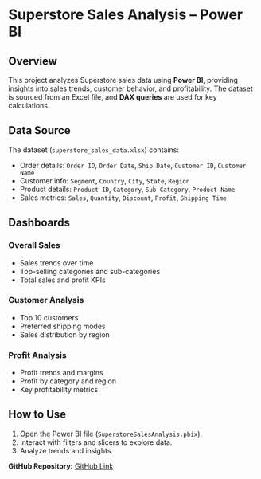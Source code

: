 # Superstore Sales Analysis – Power BI  

## Overview  
This project analyzes Superstore sales data using **Power BI**, providing insights into sales trends, customer behavior, and profitability. The dataset is sourced from an Excel file, and **DAX queries** are used for key calculations.  

## Data Source  
The dataset (`superstore_sales_data.xlsx`) contains:  
- Order details: `Order ID`, `Order Date`, `Ship Date`, `Customer ID`, `Customer Name`  
- Customer info: `Segment`, `Country`, `City`, `State`, `Region`  
- Product details: `Product ID`, `Category`, `Sub-Category`, `Product Name`  
- Sales metrics: `Sales`, `Quantity`, `Discount`, `Profit`, `Shipping Time`  

## Dashboards  
### **Overall Sales**  
-  Sales trends over time  
-  Top-selling categories and sub-categories  
-  Total sales and profit KPIs  

### **Customer Analysis**  
-  Top 10 customers  
-  Preferred shipping modes  
-  Sales distribution by region  

### **Profit Analysis**  
-  Profit trends and margins  
-  Profit by category and region  
-  Key profitability metrics  

## How to Use  
1. Open the Power BI file (`SuperstoreSalesAnalysis.pbix`).  
2. Interact with filters and slicers to explore data.  
3. Analyze trends and insights.  

 **GitHub Repository:** [GitHub Link](https://github.com/IndupuriMohan)  
